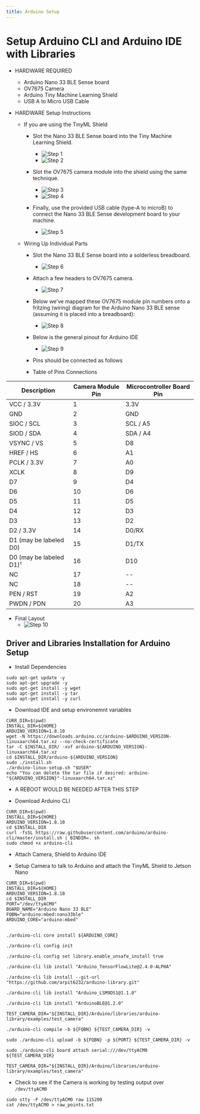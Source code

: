 ```yaml
---
title: Arduino Setup
---
```

# Setup Arduino CLI and Arduino IDE with Libraries 

- HARDWARE REQUIRED 
    - Arduino Nano 33 BLE Sense board
    - OV7675 Camera
    - Arduino Tiny Machine Learning Shield
    - USB A to Micro USB Cable

- HARDWARE Setup Instructions 
    - If you are using the TinyML Shield
        - Slot the Nano 33 BLE Sense board into the Tiny Machine Learning Shield.
            - ![Step 1](img/TinyML_1.png)
            - ![Step 2](img/TinyML_2.png)

        - Slot the OV7675 camera module into the shield using the same technique.
            - ![Step 3](img/TinyML_3.png)
            - ![Step 4](img/TinyML_4.png)
        - Finally, use the provided USB cable (type-A to microB) to connect the Nano 33 BLE Sense development board to your machine.
            - ![Step 5](img/TinyML_5.png)

    - Wiring Up Individual Parts 
        - Slot the Nano 33 BLE Sense board into a solderless breadboard.
            - ![Step 6](img/TinyML_6.png)  
        - Attach a few headers to OV7675 camera. 
            - ![Step 7](img/TinyML_7.png)           
        - Below we’ve mapped these OV7675 module pin numbers onto a fritzing (wiring) diagram for the Arduino Nano 33 BLE sense (assuming it is placed into a breadboard):  
            - ![Step 8](img/TinyML_8.png)        

        - Below is the general pinout for Arduino IDE
            - ![Step 9](img/TinyML_9.png)        

        - Pins should be connected as follows 

        - Table of Pins Connections


Description | Camera Module Pin | Microcontroller Board Pin  |
--- | --- | --- |
VCC / 3.3V | 1 | 3.3V | 
GND | 2 | GND | 
SIOC / SCL | 3 | SCL / A5 |
SIOD / SDA | 4 | SDA / A4 | 
VSYNC / VS | 5 | D8 | 
HREF / HS | 6 | A1 |
PCLK / 3.3V | 7 | A0 | 
XCLK | 8 | D9 | 
D7  | 9 | D4 |
D6  | 10 | D6 | 
D5  | 11 | D5 | 
D4 | 12 | D3 |
D3  | 13 | D2 |
D2  / 3.3V | 14 | D0/RX | 
D1 (may be labeled D0)  | 15 | D1/TX | 
D0 (may be labeled D1)¹ | 16 | D10 |
NC | 17 | -- | 
NC  | 18 | -- |
PEN / RST  | 19 | A2 | 
PWDN / PDN  | 20 | A3 |

- Final Layout 
    - ![Step 10](img/TinyML_10.png)        


## Driver and Libraries Installation for Arduino Setup

- Install Dependencies 
```
sudo apt-get update -y 
sudo apt-get upgrade -y 
sudo apt-get install -y wget
sudo apt-get install -y tar
sudo apt-get install -y curl
```

- Download IDE and setup environemnt variables 
```
CURR_DIR=$(pwd)
INSTALL_DIR=${HOME}
ARDUINO_VERSION=1.8.10
wget -N https://downloads.arduino.cc/arduino-$ARDUINO_VERSION-linuxaarch64.tar.xz --no-check-certificate
tar -C $INSTALL_DIR/ -xvf arduino-${ARDUINO_VERSION}-linuxaarch64.tar.xz
cd $INSTALL_DIR/arduino-${ARDUINO_VERSION}
sudo ./install.sh
./arduino-linux-setup.sh "$USER"
echo "You can delete the tar file if desired: arduino-"${ARDUINO_VERSION}"-linuxaarch64.tar.xz"
```
- A REBOOT WOULD BE NEEDED AFTER THIS STEP 

- Download Arduino CLI 
```
CURR_DIR=$(pwd)
INSTALL_DIR=${HOME}
ARDUINO_VERSION=1.8.10
cd $INSTALL_DIR
curl -fsSL https://raw.githubusercontent.com/arduino/arduino-cli/master/install.sh | BINDIR=. sh
sudo chmod +x arduino-cli
```

- Attach Camera, Shield to Arduino IDE 

- Setup Camera to talk to Arduino and attach the TinyML Shield to Jetson Nano
```
CURR_DIR=$(pwd)
INSTALL_DIR=${HOME}
ARDUINO_VERSION=1.8.10
cd $INSTALL_DIR
PORT="/dev/ttyACM0"
BOARD_NAME="Arduino Nano 33 BLE"
FQBN="arduino:mbed:nano33ble"
ARDUINO_CORE="arduino:mbed"


./arduino-cli core install ${ARDUINO_CORE}

./arduino-cli config init

./arduino-cli config set library.enable_unsafe_install true

./arduino-cli lib install "Arduino_TensorFlowLite@2.4.0-ALPHA"

./arduino-cli lib install --git-url "https://github.com/arpit6232/arduino-library.git"

./arduino-cli lib install "Arduino_LSM9DS1@1.1.0"

./arduino-cli lib install "ArduinoBLE@1.2.0"

TEST_CAMERA_DIR="${INSTALL_DIR}/Arduino/libraries/arduino-library/examples/test_camera"

./arduino-cli compile -b ${FQBN} ${TEST_CAMERA_DIR} -v

sudo ./arduino-cli upload -b ${FQBN} -p ${PORT} ${TEST_CAMERA_DIR} -v

sudo ./arduino-cli board attach serial:///dev/ttyACM0 ${TEST_CAMERA_DIR}

TEST_CAMERA_DIR="${INSTALL_DIR}/Arduino/libraries/arduino-library/examples/test_camera"

```

- Check to see if the Camera is working by testing output over ```/dev/ttyACM0```
```
sudo stty -F /dev/ttyACM0 raw 115200
cat /dev/ttyACM0 > raw_points.txt
```
